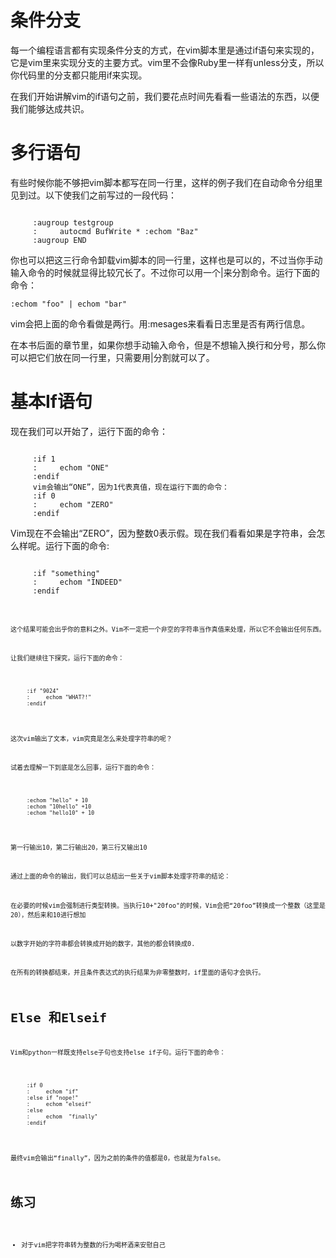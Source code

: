 # 条件分支

每一个编程语言都有实现条件分支的方式，在vim脚本里是通过if语句来实现的，它是vim里来实现分支的主要方式。vim里不会像Ruby里一样有unless分支，所以你代码里的分支都只能用if来实现。

在我们开始讲解vim的if语句之前，我们要花点时间先看看一些语法的东西，以便我们能够达成共识。

# 多行语句

有些时候你能不够把vim脚本都写在同一行里，这样的例子我们在自动命令分组里见到过。以下使我们之前写过的一段代码：
<pre><code>
     :augroup testgroup
     :     autocmd BufWrite * :echom "Baz"
     :augroup END
</code></pre>

你也可以把这三行命令卸载vim脚本的同一行里，这样也是可以的，不过当你手动输入命令的时候就显得比较冗长了。不过你可以用一个|来分割命令。运行下面的命令：

`:echom "foo" | echom "bar"`

vim会把上面的命令看做是两行。用:mesages来看看日志里是否有两行信息。
     
在本书后面的章节里，如果你想手动输入命令，但是不想输入换行和分号，那么你可以把它们放在同一行里，只需要用|分割就可以了。

# 基本If语句

现在我们可以开始了，运行下面的命令：
<pre><code>
     :if 1
     :     echom "ONE"
     :endif
     vim会输出“ONE”，因为1代表真值，现在运行下面的命令：
     :if 0
     :     echom "ZERO"     
     :endif
</code></pre>

Vim现在不会输出“ZERO”，因为整数0表示假。现在我们看看如果是字符串，会怎么样呢。运行下面的命令:
<pre><code>
     :if "something"
     :     echom "INDEED"
     :endif
<code></pre>

这个结果可能会出乎你的意料之外。Vim不一定把一个非空的字符串当作真值来处理，所以它不会输出任何东西。

让我们继续往下探究，运行下面的命令：
<pre><code>
     :if "9024"
     :     echom "WHAT?!"
     :endif
</code></pre>

这次vim输出了文本，vim究竟是怎么来处理字符串的呢？

试着去理解一下到底是怎么回事，运行下面的命令：
<pre><code>
     :echom "hello" + 10
     :echom "10hello" +10
     :echom "hello10" + 10
</code></pre>

第一行输出10，第二行输出20，第三行又输出10

通过上面的命令的输出，我们可以总结出一些关于vim脚本处理字符串的结论：

在必要的时候vim会强制进行类型转换。当执行10+"20foo"的时候，Vim会把“20foo”转换成一个整数（这里是20），然后来和10进行想加

以数字开始的字符串都会转换成开始的数字，其他的都会转换成0.

在所有的转换都结束，并且条件表达式的执行结果为非零整数时，if里面的语句才会执行。

# Else 和Elseif

Vim和python一样既支持else子句也支持else if子句。运行下面的命令：
<pre><code>
     :if 0 
     :     echom "if"
     :else if "nope!"
     :     echom "elseif"
     :else 
     :     echom  "finally"
     :endif
</code></pre>

最终vim会输出“finally”，因为之前的条件的值都是0，也就是为false。
     
# 练习

- 对于vim把字符串转为整数的行为喝杯酒来安慰自己
